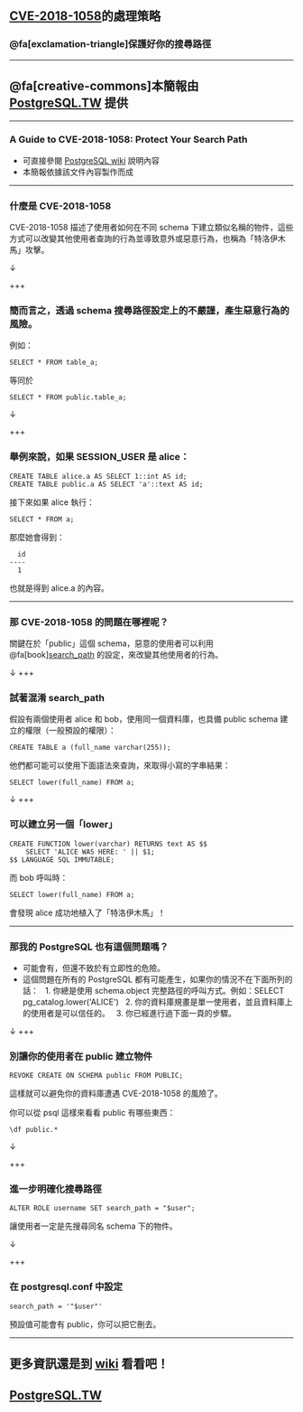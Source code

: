 ## [CVE-2018-1058](https://cve.mitre.org/cgi-bin/cvename.cgi?name=CVE-2018-1058)的處理策略
### @fa[exclamation-triangle]保護好你的搜尋路徑

---

## @fa[creative-commons]本簡報由 [PostgreSQL.TW](https://postgresql.tw) 提供

---

### A Guide to CVE-2018-1058: Protect Your Search Path
- 可直接參閱 [PostgreSQL wiki](https://wiki.postgresql.org/wiki/A_Guide_to_CVE-2018-1058:_Protect_Your_Search_Path) 說明內容
- 本簡報依據該文件內容製作而成

---

### 什麼是 CVE-2018-1058
CVE-2018-1058 描述了使用者如何在不同 schema 下建立類似名稱的物件，這些方式可以改變其他使用者查詢的行為並導致意外或惡意行為，也稱為「特洛伊木馬」攻擊。

↓

+++

### 簡而言之，透過 schema 搜尋路徑設定上的不嚴謹，產生惡意行為的風險。

例如：
```
SELECT * FROM table_a;
```
等同於
```
SELECT * FROM public.table_a;
```
↓

+++
### 舉例來說，如果 SESSION_USER 是 alice：

```
CREATE TABLE alice.a AS SELECT 1::int AS id;
CREATE TABLE public.a AS SELECT 'a'::text AS id;
```

接下來如果 alice 執行：
```
SELECT * FROM a;
```
那麼她會得到：
```
  id 
----
  1
```
也就是得到 alice.a 的內容。

---
### 那 CVE-2018-1058 的問題在哪裡呢？
關鍵在於「public」這個 schema，惡意的使用者可以利用 @fa[book][search_path](https://docs.postgresql.tw/tw.10/ii-the-sql-language/data-definition/58-schemas.html) 的設定，來改變其他使用者的行為。

↓
+++
### 試著混淆 search_path
假設有兩個使用者 alice 和 bob，使用同一個資料庫，也具備 public schema 建立的權限（一般預設的權限）：
```
CREATE TABLE a (full_name varchar(255));
```
他們都可能可以使用下面語法來查詢，來取得小寫的字串結果：
```
SELECT lower(full_name) FROM a;
```
↓
+++
### 可以建立另一個「lower」
```
CREATE FUNCTION lower(varchar) RETURNS text AS $$
    SELECT 'ALICE WAS HERE: ' || $1;
$$ LANGUAGE SQL IMMUTABLE;
```
而 bob 呼叫時：
```
SELECT lower(full_name) FROM a;
```
會發現 alice 成功地植入了「特洛伊木馬」！

---
### 那我的 PostgreSQL 也有這個問題嗎？
* 可能會有，但還不致於有立即性的危險。
* 這個問題在所有的 PostgreSQL 都有可能產生，如果你的情況不在下面所列的話：
   1. 你總是使用 schema.object 完整路徑的呼叫方式。例如：SELECT pg_catalog.lower('ALICE')
   2. 你的資料庫規畫是單一使用者，並且資料庫上的使用者是可以信任的。
   3. 你已經進行過下面一頁的步驟。

↓
+++
### 別讓你的使用者在 public 建立物件
```
REVOKE CREATE ON SCHEMA public FROM PUBLIC;
```
這樣就可以避免你的資料庫遭遇 CVE-2018-1058 的風險了。

你可以從 psql 這樣來看看 public 有哪些東西：
```
\df public.*
```
↓

+++
### 進一步明確化搜尋路徑
```
ALTER ROLE username SET search_path = "$user";
```
讓使用者一定是先搜尋同名 schema 下的物件。

↓

+++
### 在 postgresql.conf 中設定
```
search_path = '"$user"'
```
預設值可能會有 public，你可以把它刪去。

---

## 更多資訊還是到 [wiki](https://wiki.postgresql.org/wiki/A_Guide_to_CVE-2018-1058:_Protect_Your_Search_Path) 看看吧！
## [PostgreSQL.TW](https://postgresql.tw)
